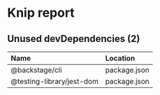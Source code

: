 # Knip report

## Unused devDependencies (2)

| Name                      | Location     |
|:--------------------------|:-------------|
| @backstage/cli            | package.json |
| @testing-library/jest-dom | package.json |

